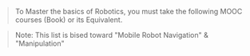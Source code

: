 > To Master the basics of Robotics, you must take the following MOOC courses (Book) or its Equivalent.

> Note: This list is bised toward "Mobile Robot Navigation" & "Manipulation"
